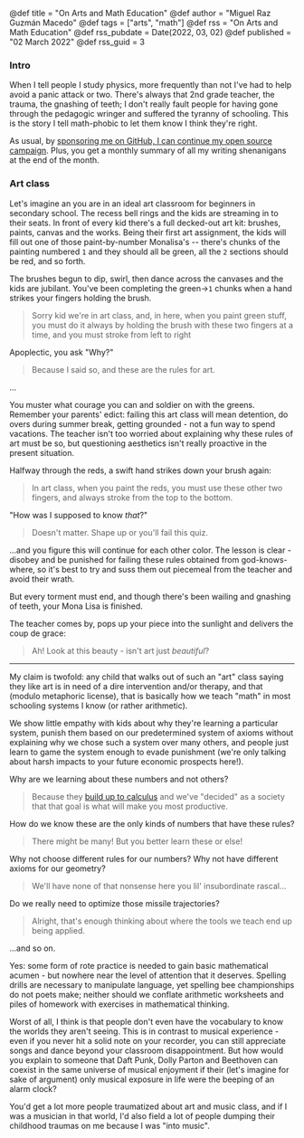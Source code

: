 @def title = "On Arts and Math Education"
@def author = "Miguel Raz Guzmán Macedo"
@def tags = ["arts", "math"]
@def rss = "On Arts and Math Education"
@def rss_pubdate = Date(2022, 03, 02)
@def published = "02 March 2022"
@def rss_guid = 3

### Intro
When I tell people I study physics, more frequently than not I've had to help avoid a panic attack or two.
There's always that 2nd grade teacher, the trauma, the gnashing of teeth; I don't really fault
people for having gone through the pedagogic wringer and suffered the tyranny of schooling.
This is the story I tell math-phobic to let them know I think they're right.

As usual, by [sponsoring me on GitHub, I can continue my open source campaign](https://github.com/sponsors/miguelraz/). 
Plus, you get a monthly summary of all my writing shenanigans at the end of the month.

### Art class

Let's imagine an you are in an ideal art classroom for beginners in secondary school. The recess bell rings and the kids are streaming in to their seats. In front of every kid there's a full decked-out art kit: brushes, paints, canvas and the works. Being their first art assignment, the kids will fill out one of those paint-by-number Monalisa's -- there's chunks of the painting numbered `1` and they should all be green, all the `2` sections should be red, and so forth.

The brushes begun to dip, swirl, then dance across the canvases and the kids are jubilant. You've been completing the green->`1` chunks when a hand strikes your fingers holding the brush. 

> Sorry kid we're in art class, and, in here, when you paint green stuff, you must do it always by holding the brush with these two fingers at a time, and you must stroke from left to right

Apoplectic, you ask "Why?" 

> Because I said so, and these are the rules for art.

...

You muster what courage you can and soldier on with the greens. Remember your parents' edict: failing this art class will mean detention, do overs during summer break, getting grounded - not a fun way to spend vacations. The teacher isn't too worried about explaining why these rules of art must be so, but questioning aesthetics isn't really proactive in the present situation.

Halfway through the reds, a swift hand strikes down your brush again:

> In art class, when you paint the reds, you must use these other two fingers, and always stroke from the top to the bottom.

"How was I supposed to know *that*?"

> Doesn't matter. Shape up or you'll fail this quiz.

...and you figure this will continue for each other color. The lesson is clear - disobey and be punished for failing these rules obtained from god-knows-where, so it's best to try and suss them out piecemeal from the teacher and avoid their wrath.

But every torment must end, and though there's been wailing and gnashing of teeth, your Mona Lisa is finished.

The teacher comes by, pops up your piece into the sunlight and delivers the coup de grace:

> Ah! Look at this beauty - isn't art just _beautiful_?

-----

My claim is twofold: any child that walks out of such an "art" class saying they like art is in need of a dire intervention and/or therapy, and that (modulo metaphoric license), that is basically how we teach "math" in most schooling systems I know (or rather arithmetic).

We show little empathy with kids about why they're learning a particular system, punish them based on our predetermined system of axioms without explaining why we chose such a system over many others, and people just learn to game the system enough to evade punishment (we're only talking about harsh impacts to your future economic prospects here!).

Why are we learning about these numbers and not others?
> Because they [build up to calculus](https://lareviewofbooks.org/article/to-infinity-and-beyond-the-power-of-calculus/) and we've "decided" as a society that that goal is what will make you most productive.

How do we know these are the only kinds of numbers that have these rules?
> There might be many! But you better learn these or else!

Why not choose different rules for our numbers? Why not have different axioms for our geometry?
> We'll have none of that nonsense here you lil' insubordinate rascal...

Do we really need to optimize those missile trajectories?
> Alright, that's enough thinking about where the tools we teach end up being applied.

...and so on.

Yes: some form of rote practice is needed to gain basic mathematical acumen - but nowhere near the level of attention that it deserves. Spelling drills are necessary to manipulate language, yet spelling bee championships do not poets make; neither should we conflate arithmetic worksheets and piles of homework with exercises in mathematical thinking.

Worst of all, I think is that people don't even have the vocabulary to know the worlds they aren't seeing. This is in contrast to musical experience - even if you never hit a solid note on your recorder, you can still appreciate songs and dance beyond your classroom disappointment. But how would you explain to someone that Daft Punk, Dolly Parton and Beethoven can coexist in the same universe of musical enjoyment if their (let's imagine for sake of argument) only musical exposure in life were the beeping of an alarm clock?

You'd get a lot more people traumatized about art and music class, and if I was a musician in that world, I'd also field a lot of people dumping their childhood traumas on me because I was "into music".

